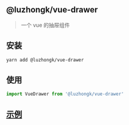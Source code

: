 ## @luzhongk/vue-drawer

> 一个 vue 的抽屉组件

## 安装

```bash
yarn add @luzhongk/vue-drawer
```

## 使用

```js
import VueDrawer from '@luzhongk/vue-drawer'
```

## [示例](./demo)
